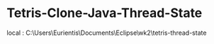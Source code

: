 #  Tetris-Clone-Java-Thread-State

local : C:\Users\Eurientis\Documents\Eclipse\wk2\tetris-thread-state

